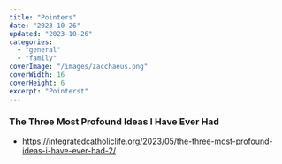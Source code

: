 ```yaml
---
title: "Pointers"
date: "2023-10-26"
updated: "2023-10-26"
categories:
  - "general"
  - "family"
coverImage: "/images/zacchaeus.png"
coverWidth: 16
coverHeight: 6
excerpt: "Pointerst"
---
```

### The Three Most Profound Ideas I Have Ever Had
* <a href="https://integratedcatholiclife.org/2023/05/the-three-most-profound-ideas-i-have-ever-had-2/" target="_blank">https://integratedcatholiclife.org/2023/05/the-three-most-profound-ideas-i-have-ever-had-2/</a>

